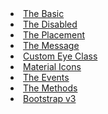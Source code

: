 <li><a href="../examples#basic.html">The Basic</a></li>
<li><a href="../examples#disabled.html">The Disabled</a></li>
<li><a href="../examples#placement.html">The Placement</a></li>
<li><a href="../examples#message.html">The Message</a></li>
<li><a href="../examples#eye-class.html">Custom Eye Class</a></li>
<li><a href="../examples#material-icons.html">Material Icons</a></li>
<li><a href="../examples#events.html">The Events</a></li>
<li><a href="../examples#methods.html">The Methods</a></li>
<li><a href="../examples?v3#basic.html">Bootstrap v3</a></li>

